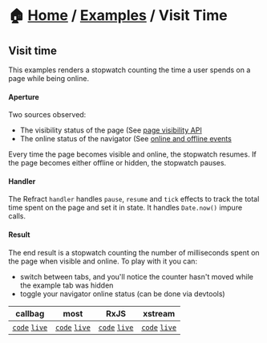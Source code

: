 # 🏠 [Home](../../) / [Examples](../) / Visit Time

## Visit time

This examples renders a stopwatch counting the time a user spends on a page while being online.

#### Aperture

Two sources observed:

*   The visibility status of the page (See [page visibility API](https://developer.mozilla.org/en-US/docs/Web/API/Page_Visibility_API)
*   The online status of the navigator (See [online and offline events](https://developer.mozilla.org/en-US/docs/Web/API/NavigatorOnLine/Online_and_offline_events)

Every time the page becomes visible and online, the stopwatch resumes. If the page becomes either offline or hidden, the stopwatch pauses.

#### Handler

The Refract `handler` handles `pause`, `resume` and `tick` effects to track the total time spent on the page and set it in state. It handles `Date.now()` impure calls.

#### Result

The end result is a stopwatch counting the number of milliseconds spent on the page when visible and online. To play with it you can:

*   switch between tabs, and you'll notice the counter hasn't moved while the example tab was hidden
*   toggle your navigator online status (can be done via devtools)

<!-- prettier-ignore-start -->
| callbag | most | RxJS | xstream |
| --- | --- | --- | --- |
| [`code`](./callbag) [`live`](https://codesandbox.io/s/github/troch/refract/tree/master/examples/visit-time/callbag) | [`code`](./most) [`live`](https://codesandbox.io/s/github/troch/refract/tree/master/examples/visit-time/most)  | [`code`](./rxjs) [`live`](https://codesandbox.io/s/github/troch/refract/tree/master/examples/visit-time/rxjs)  | [`code`](./xstream) [`live`](https://codesandbox.io/s/github/troch/refract/tree/master/examples/visit-time/xstream)  |
<!-- prettier-ignore-end -->
